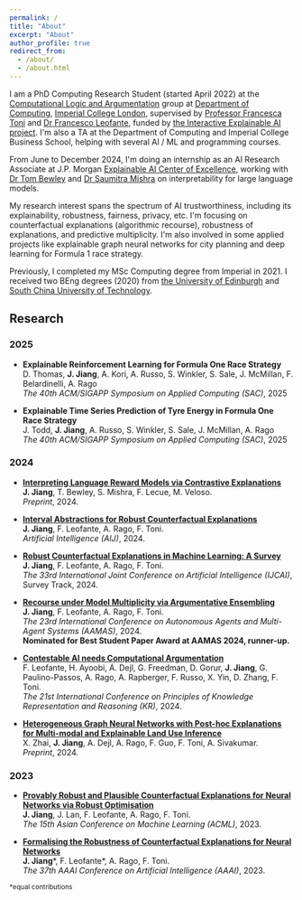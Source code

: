 ```yaml
---
permalink: /
title: "About"
excerpt: "About"
author_profile: true
redirect_from: 
  - /about/
  - /about.html
---
```


I am a PhD Computing Research Student (started April 2022) at the [Computational Logic and Argumentation](https://clarg.doc.ic.ac.uk/) group at [Department of Computing](https://www.imperial.ac.uk/computing), [Imperial College London](https://www.imperial.ac.uk/), supervised by [Professor Francesca Toni](https://www.doc.ic.ac.uk/~ft/) and [Dr Francesco Leofante](https://fraleo.github.io/), funded by [the Interactive Explainable AI project](https://raeng.org.uk/programmes-and-prizes/programmes/meet-the-researchers/professor-francesca-toni). I'm also a TA at the Department of Computing and Imperial College Business School, helping with several AI / ML and programming courses. 

From June to December 2024, I'm doing an internship as an AI Research Associate at J.P. Morgan [Explainable AI Center of Excellence](https://www.jpmorgan.com/technology/artificial-intelligence/initiatives/explainable-ai-center-of-excellence), working with [Dr Tom Bewley](https://tombewley.com/) and [Dr Saumitra Mishra](https://sites.google.com/site/saumitramishrac4dm) on interpretability for large language models.

My research interest spans the spectrum of AI trustworthiness, including its explainability, robustness, fairness, privacy, etc. I'm focusing on counterfactual explanations (algorithmic recourse), robustness of explanations, and predictive multiplicity. I'm also involved in some applied projects like explainable graph neural networks for city planning and deep learning for Formula 1 race strategy.

Previously, I completed my MSc Computing degree from Imperial in 2021. I received two BEng degrees (2020) from [the University of Edinburgh](https://www.ed.ac.uk/) and [South China University of Technology](https://www.scut.edu.cn/en/).

## Research

### 2025

- **Explainable Reinforcement Learning for Formula One Race Strategy**\
D. Thomas, **J. Jiang**, A. Kori, A. Russo, S. Winkler, S. Sale, J. McMillan, F. Belardinelli, A. Rago \
*The 40th ACM/SIGAPP Symposium on Applied Computing (SAC)*, 2025

- **Explainable Time Series Prediction of Tyre Energy in Formula One Race Strategy**\
J. Todd, **J. Jiang**, A. Russo, S. Winkler, S. Sale, J. McMillan, A. Rago \
*The 40th ACM/SIGAPP Symposium on Applied Computing (SAC)*, 2025

### 2024

- [**Interpreting Language Reward Models via Contrastive Explanations**](https://arxiv.org/abs/2411.16502)\
**J. Jiang**, T. Bewley, S. Mishra, F. Lecue, M. Veloso.\
  *Preprint*, 2024.

- [**Interval Abstractions for Robust Counterfactual Explanations**](https://doi.org/10.1016/j.artint.2024.104218)\
**J. Jiang**, F. Leofante, A. Rago, F. Toni. \
  *Artificial Intelligence (AIJ)*, 2024.

- [**Robust Counterfactual Explanations in Machine Learning: A Survey**](https://www.ijcai.org/proceedings/2024/894)\
**J. Jiang**, F. Leofante, A. Rago, F. Toni. \
  *The 33rd International Joint Conference on Artificial Intelligence (IJCAI)*, Survey Track, 2024.

- [**Recourse under Model Multiplicity via Argumentative Ensembling**](https://dl.acm.org/doi/10.5555/3635637.3662950)\
**J. Jiang**, F. Leofante, A. Rago, F. Toni. \
  *The 23rd International Conference on Autonomous Agents and Multi-Agent Systems (AAMAS)*, 2024.\
**Nominated for Best Student Paper Award at AAMAS 2024, runner-up.**

- [**Contestable AI needs Computational Argumentation**](https://arxiv.org/abs/2405.10729)\
F. Leofante, H. Ayoobi, A. Dejl, G. Freedman, D. Gorur, **J. Jiang**, G. Paulino-Passos, A. Rago, A. Rapberger, F. Russo, X. Yin, D. Zhang, F. Toni. \
*The 21st International Conference on Principles of Knowledge Representation and Reasoning (KR)*, 2024.

- [**Heterogeneous Graph Neural Networks with Post-hoc Explanations for Multi-modal and Explainable Land Use Inference**](https://arxiv.org/abs/2406.13724)\
X. Zhai, **J. Jiang**, A. Dejl, A. Rago, F. Guo, F. Toni, A. Sivakumar. \
*Preprint*, 2024.

### 2023

- [**Provably Robust and Plausible Counterfactual Explanations for Neural Networks via Robust Optimisation**](https://proceedings.mlr.press/v222/jiang24a.html)\
**J. Jiang**, J. Lan, F. Leofante, A. Rago, F. Toni. \
  *The 15th Asian Conference on Machine Learning (ACML)*, 2023.

- [**Formalising the Robustness of Counterfactual Explanations for Neural Networks**](https://ojs.aaai.org/index.php/AAAI/article/view/26740)\
**J. Jiang**\*, F. Leofante\*, A. Rago, F. Toni. \
  *The 37th AAAI Conference on Artificial Intelligence (AAAI)*, 2023.


<sub>*equal contributions</sub>
